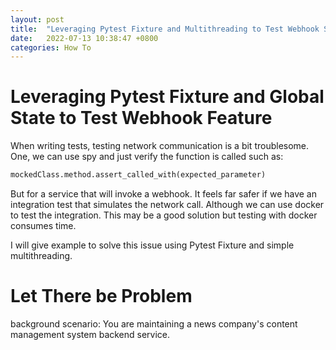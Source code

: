 ```yaml
---
layout: post
title:  "Leveraging Pytest Fixture and Multithreading to Test Webhook Service"
date:   2022-07-13 10:38:47 +0800
categories: How To
---
```


# Leveraging Pytest Fixture and Global State to Test Webhook Feature

When writing tests, testing network communication is a bit troublesome. One, we can use spy and just verify the function is called such as:

```python
mockedClass.method.assert_called_with(expected_parameter)
```

But for a service that will invoke a webhook. It feels far safer if we have an integration test that simulates the network call. Although we can use docker to test the integration. This may be a good solution but testing with docker consumes time.

I will give example to solve this issue using Pytest Fixture and simple multithreading.

# Let There be Problem

background scenario: You are maintaining a news company's content management system backend service.
